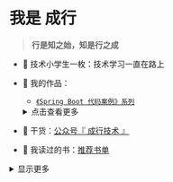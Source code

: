 # 我是 成行

> **行是知之始，知是行之成**  

- :dog: 技术小学生一枚：技术学习一直在路上
- :bus: 我的作品：

  - [`《Spring Boot 代码案例》系列`]()
  <details>
    <summary>点击查看更多</summary>

  - [ ] [`《Spring Boot 代码案例》（一）：`](https://github.com/lishijie-me/spring-boot-demos) <br/>
  - [ ] [`《Spring Boot 代码案例》（二）：`](https://github.com/lishijie-me/spring-boot-demos) <br/>
  - [ ] [`《Spring Boot 代码案例》（三）：`](https://github.com/lishijie-me/spring-boot-demos) <br/>
  </details>

- :seedling: 干货：[公众号『 成行技术 』](https://ixxx.jpg)

- :book: 我读过的书：[推荐书单]()
<!--
- :love_letter: 微信公众号：[chengx-tech](https://xxx.jpg) - 备注来意
- :feet: 我的知识星球：[大厂高并发秒杀系统、并发编程、性能调优、框架源码、分布式、微服务](https://)
-->

<details>
<summary>显示更多</summary>  

## 今年的努力 ✨  - Effort

[![成行 ‘s github stats](https://github-readme-stats.vercel.app/api?username=lishijie-me&theme=tokyonight)](https://github.com/lishijie-me/github-readme-stats)
[![lagus](https://github-readme-stats.vercel.app/api/top-langs/?username=lishijie-me&layout=compact)](https://github.com/lishijie-me/github-readme-stats)
  

🌱 I’m currently learning Guitar  <br/>
- [我的博客（筹）](https://lishijie-me.github.io/yuedu)



## 跑起来-Running
> 运动，不可缺席


## 赞赏我-Happiness

> Just enjoy it. 哈哈，快乐就好。

</details>


